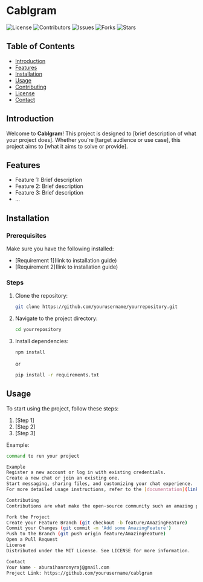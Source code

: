 # Cablgram

![License](https://img.shields.io/github/license/yourusername/yourrepository)
![Contributors](https://img.shields.io/github/contributors/yourusername/yourrepository)
![Issues](https://img.shields.io/github/issues/yourusername/yourrepository)
![Forks](https://img.shields.io/github/forks/yourusername/yourrepository)
![Stars](https://img.shields.io/github/stars/yourusername/yourrepository)

## Table of Contents

- [Introduction](#introduction)
- [Features](#features)
- [Installation](#installation)
- [Usage](#usage)
- [Contributing](#contributing)
- [License](#license)
- [Contact](#contact)

## Introduction

Welcome to **Cablgram**! This project is designed to [brief description of what your project does]. Whether you're [target audience or use case], this project aims to [what it aims to solve or provide].

## Features

- Feature 1: Brief description
- Feature 2: Brief description
- Feature 3: Brief description
- ...

## Installation

### Prerequisites

Make sure you have the following installed:

- [Requirement 1](link to installation guide)
- [Requirement 2](link to installation guide)

### Steps

1. Clone the repository:
    ```sh
    git clone https://github.com/yourusername/yourrepository.git
    ```
2. Navigate to the project directory:
    ```sh
    cd yourrepository
    ```
3. Install dependencies:
    ```sh
    npm install
    ```
    or
    ```sh
    pip install -r requirements.txt
    ```

## Usage

To start using the project, follow these steps:

1. [Step 1]
2. [Step 2]
3. [Step 3]

Example:

```sh
command to run your project

Example
Register a new account or log in with existing credentials.
Create a new chat or join an existing one.
Start messaging, sharing files, and customizing your chat experience.
For more detailed usage instructions, refer to the [documentation](link to documentation).

Contributing
Contributions are what make the open-source community such an amazing place to learn, inspire, and create. Any contributions you make are greatly appreciated.

Fork the Project
Create your Feature Branch (git checkout -b feature/AmazingFeature)
Commit your Changes (git commit -m 'Add some AmazingFeature')
Push to the Branch (git push origin feature/AmazingFeature)
Open a Pull Request
License
Distributed under the MIT License. See LICENSE for more information.

Contact
Your Name - aburaihanronyraj@gmail.com
Project Link: https://github.com/yourusername/cablgram
